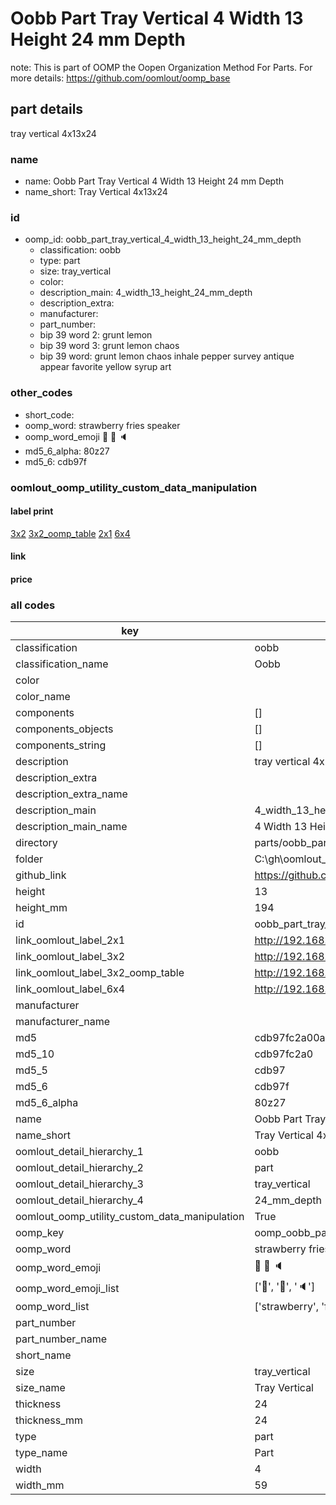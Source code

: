 # Oobb Part Tray Vertical 4 Width 13 Height 24 mm Depth  

note: This is part of OOMP the Oopen Organization Method For Parts. For more details: https://github.com/oomlout/oomp_base

##  part details
  



tray vertical 4x13x24



### name
* name: Oobb Part Tray Vertical 4 Width 13 Height 24 mm Depth
* name_short: Tray Vertical 4x13x24 
### id
* oomp_id: oobb_part_tray_vertical_4_width_13_height_24_mm_depth
  * classification: oobb
  * type: part
  * size: tray_vertical
  * color: 
  * description_main: 4_width_13_height_24_mm_depth
  * description_extra: 
  * manufacturer: 
  * part_number: 
  * bip 39 word 2: grunt lemon
  * bip 39 word 3: grunt lemon chaos
  * bip 39 word: grunt lemon chaos inhale pepper survey antique appear favorite yellow syrup art

### other_codes
* short_code: 
* oomp_word: strawberry fries speaker
* oomp_word_emoji :strawberry: :fries: :speaker:
* md5_6_alpha: 80z27
* md5_6: cdb97f






### oomlout_oomp_utility_custom_data_manipulation
#### label print
[3x2](http://192.168.1.245:1112/?label=oomp%2080z27)
[3x2_oomp_table](http://192.168.1.108:1112/?label=oomp%2080z27)
[2x1](http://192.168.1.242:1112/?label=oomp%2080z27)
[6x4](http://192.168.1.55:1112/?label=oomp%2080z27)    

#### link

                              

#### price







### all codes 
| key | value |  
| --- | --- |  
| classification | oobb |  
| classification_name | Oobb |  
| color |  |  
| color_name |  |  
| components | [] |  
| components_objects | [] |  
| components_string | [] |  
| description | tray vertical 4x13x24 |  
| description_extra |  |  
| description_extra_name |  |  
| description_main | 4_width_13_height_24_mm_depth |  
| description_main_name | 4 Width 13 Height 24 mm Depth |  
| directory | parts/oobb_part_tray_vertical_4_width_13_height_24_mm_depth |  
| folder | C:\gh\oomlout_oobb_version_4_generated_parts\parts\oobb_part_tray_vertical_4_width_13_height_24_mm_depth |  
| github_link | https://github.com/oomlout/oomlout_oomp_part_src/tree/main/parts/oobb_part_tray_vertical_4_width_13_height_24_mm_depth |  
| height | 13 |  
| height_mm | 194 |  
| id | oobb_part_tray_vertical_4_width_13_height_24_mm_depth |  
| link_oomlout_label_2x1 | http://192.168.1.242:1112/?label=oomp%2080z27 |  
| link_oomlout_label_3x2 | http://192.168.1.245:1112/?label=oomp%2080z27 |  
| link_oomlout_label_3x2_oomp_table | http://192.168.1.108:1112/?label=oomp%2080z27 |  
| link_oomlout_label_6x4 | http://192.168.1.55:1112/?label=oomp%2080z27 |  
| manufacturer |  |  
| manufacturer_name |  |  
| md5 | cdb97fc2a00a813f6ad1773a4c9ff339 |  
| md5_10 | cdb97fc2a0 |  
| md5_5 | cdb97 |  
| md5_6 | cdb97f |  
| md5_6_alpha | 80z27 |  
| name | Oobb Part Tray Vertical 4 Width 13 Height 24 mm Depth |  
| name_short | Tray Vertical 4x13x24  |  
| oomlout_detail_hierarchy_1 | oobb |  
| oomlout_detail_hierarchy_2 | part |  
| oomlout_detail_hierarchy_3 | tray_vertical |  
| oomlout_detail_hierarchy_4 | 24_mm_depth |  
| oomlout_oomp_utility_custom_data_manipulation | True |  
| oomp_key | oomp_oobb_part_tray_vertical_4_width_13_height_24_mm_depth |  
| oomp_word | strawberry fries speaker |  
| oomp_word_emoji | :strawberry: :fries: :speaker: |  
| oomp_word_emoji_list | [':strawberry:', ':fries:', ':speaker:'] |  
| oomp_word_list | ['strawberry', 'fries', 'speaker'] |  
| part_number |  |  
| part_number_name |  |  
| short_name |  |  
| size | tray_vertical |  
| size_name | Tray Vertical |  
| thickness | 24 |  
| thickness_mm | 24 |  
| type | part |  
| type_name | Part |  
| width | 4 |  
| width_mm | 59 |  
